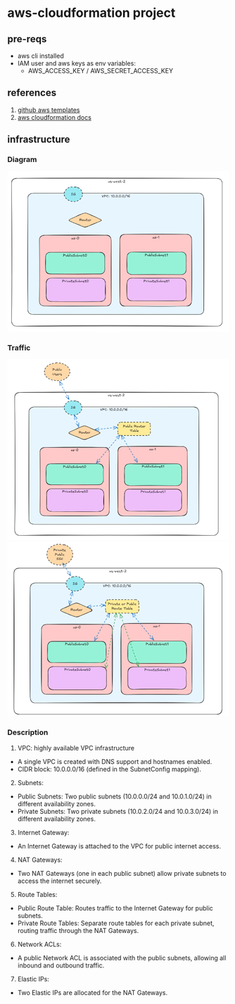 # aws-cloudformation project

## pre-reqs
* aws cli installed
* IAM user and aws keys as env variables: 
  * AWS_ACCESS_KEY / AWS_SECRET_ACCESS_KEY

## references
1. [github aws templates](https://github.com/aws-cloudformation/aws-cloudformation-templates)
2. [aws cloudformation docs](https://docs.aws.amazon.com/AWSCloudFormation/latest/UserGuide/Welcome.html)

## infrastructure
### Diagram
![AWS VPC Diagram](images/basic-infra.png)

### Traffic
![Traffic Public](images/public-traffic.png)
![Traffic SSH](images/ssh-traffic.png)

### Description
1. VPC: highly available VPC infrastructure
  - A single VPC is created with DNS support and hostnames enabled.
  - CIDR block: 10.0.0.0/16 (defined in the SubnetConfig mapping).
2. Subnets:
  - Public Subnets: Two public subnets (10.0.0.0/24 and 10.0.1.0/24) in different availability zones.
  - Private Subnets: Two private subnets (10.0.2.0/24 and 10.0.3.0/24) in different availability zones.
3. Internet Gateway:
  - An Internet Gateway is attached to the VPC for public internet access.
4. NAT Gateways:
  - Two NAT Gateways (one in each public subnet) allow private subnets to access the internet securely.
5. Route Tables:
  - Public Route Table: Routes traffic to the Internet Gateway for public subnets.
  - Private Route Tables: Separate route tables for each private subnet, routing traffic through the NAT Gateways.
6. Network ACLs:
  - A public Network ACL is associated with the public subnets, allowing all inbound and outbound traffic.
7. Elastic IPs:
  - Two Elastic IPs are allocated for the NAT Gateways.

